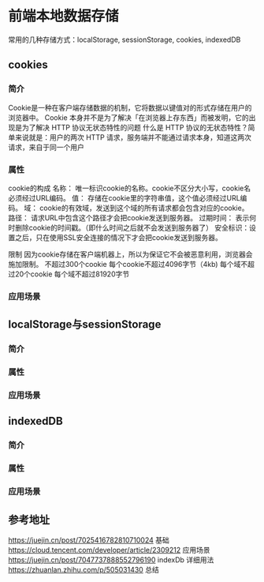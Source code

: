 # 前端本地数据存储</br>

常用的几种存储方式：localStorage, sessionStorage, cookies, indexedDB

## cookies
### 简介
Cookie是一种在客户端存储数据的机制，它将数据以键值对的形式存储在用户的浏览器中。
Cookie 本身并不是为了解决「在浏览器上存东西」而被发明，它的出现是为了解决 HTTP 协议无状态特性的问题
什么是 HTTP 协议的无状态特性？简单来说就是：用户的两次 HTTP 请求，服务端并不能通过请求本身，知道这两次请求，来自于同一个用户
### 属性
cookie的构成
名称： 唯一标识cookie的名称。cookie不区分大小写，cookie名必须经过URL编码。
值： 存储在cookie里的字符串值，这个值必须经过URL编码。
域： cookie的有效域，发送到这个域的所有请求都会包含对应的cookie。
路径： 请求URL中包含这个路径才会把cookie发送到服务器。
过期时间： 表示何时删除cookie的时间戳。（即什么时间之后就不会发送到服务器了）
安全标识：设置之后，只在使用SSL安全连接的情况下才会把cookie发送到服务器。

限制
因为cookie存储在客户端机器上，所以为保证它不会被恶意利用，浏览器会施加限制。
不超过300个cookie
每个cookie不超过4096字节（4kb)
每个域不超过20个cookie
每个域不超过81920字节

### 应用场景

## localStorage与sessionStorage
### 简介
### 属性
### 应用场景

## indexedDB
### 简介
### 属性
### 应用场景

## 参考地址

<https://juejin.cn/post/7025416782810710024> 基础
<https://cloud.tencent.com/developer/article/2309212> 应用场景
<https://juejin.cn/post/7047737888552796190> indexDb 详细用法
<https://zhuanlan.zhihu.com/p/505031430> 总结
